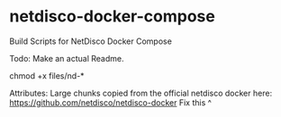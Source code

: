 # netdisco-docker-compose

Build Scripts for NetDisco Docker Compose

Todo:
Make an actual Readme.


chmod +x files/nd-*


Attributes:
Large chunks copied from the official netdisco docker here: https://github.com/netdisco/netdisco-docker
Fix this ^
